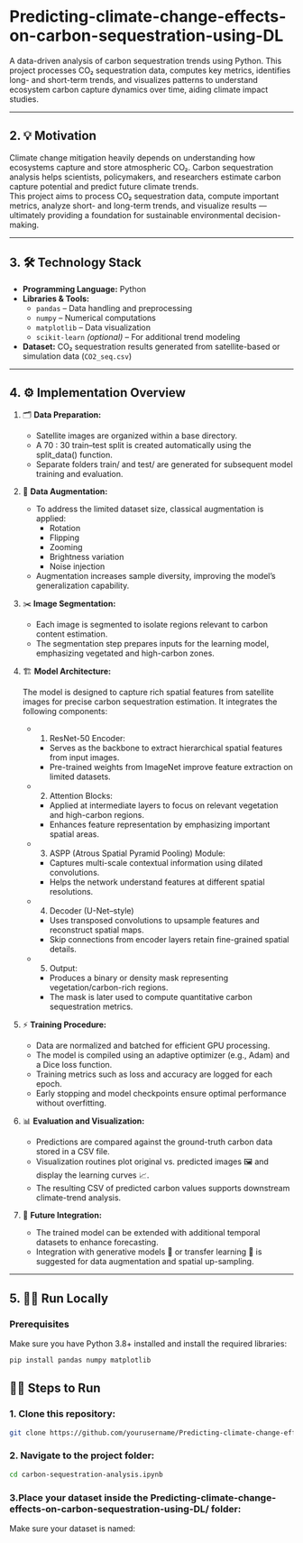 # Predicting-climate-change-effects-on-carbon-sequestration-using-DL
A data-driven analysis of carbon sequestration trends using Python. This project processes CO₂ sequestration data, computes key metrics, identifies long- and short-term trends, and visualizes patterns to understand ecosystem carbon capture dynamics over time, aiding climate impact studies.

---

## 2. 💡 Motivation  
Climate change mitigation heavily depends on understanding how ecosystems capture and store atmospheric CO₂. Carbon sequestration analysis helps scientists, policymakers, and researchers estimate carbon capture potential and predict future climate trends.  
This project aims to process CO₂ sequestration data, compute important metrics, analyze short- and long-term trends, and visualize results — ultimately providing a foundation for sustainable environmental decision-making.

---

## 3. 🛠️ Technology Stack  
- **Programming Language:** Python  
- **Libraries & Tools:**  
  - `pandas` – Data handling and preprocessing  
  - `numpy` – Numerical computations  
  - `matplotlib` – Data visualization  
  - `scikit-learn` *(optional)* – For additional trend modeling  
- **Dataset:** CO₂ sequestration results generated from satellite-based or simulation data (`CO2_seq.csv`)

---

## 4. ⚙️ Implementation Overview  
1. 🗂️ **Data Preparation:**
   
   - Satellite images are organized within a base directory.
   - A 70 : 30 train–test split is created automatically using the split_data() function.
   - Separate folders train/ and test/ are generated for subsequent model training and evaluation.
     
2. 🎨 **Data Augmentation:**
   
   - To address the limited dataset size, classical augmentation is applied:  
     - Rotation
     - Flipping
     - Zooming
     - Brightness variation
     - Noise injection
   - Augmentation increases sample diversity, improving the model’s generalization capability.
     
3. ✂️ **Image Segmentation:**
   
   - Each image is segmented to isolate regions relevant to carbon content estimation. 
   - The segmentation step prepares inputs for the learning model, emphasizing vegetated and high-carbon zones.
     
4. 🏗️ **Model Architecture:**
    
   The model is designed to capture rich spatial features from satellite images for precise carbon sequestration estimation. It integrates the following components: 
   - 1. ResNet-50 Encoder:
       - Serves as the backbone to extract hierarchical spatial features from input images.
       - Pre-trained weights from ImageNet improve feature extraction on limited datasets.
   - 2. Attention Blocks:
       - Applied at intermediate layers to focus on relevant vegetation and high-carbon regions.
       - Enhances feature representation by emphasizing important spatial areas.
   - 3. ASPP (Atrous Spatial Pyramid Pooling) Module:
       - Captures multi-scale contextual information using dilated convolutions.
       - Helps the network understand features at different spatial resolutions.
   - 4. Decoder (U-Net–style)
       - Uses transposed convolutions to upsample features and reconstruct spatial maps.
       - Skip connections from encoder layers retain fine-grained spatial details.
   - 5. Output:
       - Produces a binary or density mask representing vegetation/carbon-rich regions.
       - The mask is later used to compute quantitative carbon sequestration metrics.
         
5. ⚡ **Training Procedure:**

   - Data are normalized and batched for efficient GPU processing.
   - The model is compiled using an adaptive optimizer (e.g., Adam) and a Dice loss function.
   - Training metrics such as loss and accuracy are logged for each epoch.
   - Early stopping and model checkpoints ensure optimal performance without overfitting.

6. 📊 **Evaluation and Visualization:**

   - Predictions are compared against the ground-truth carbon data stored in a CSV file.
   - Visualization routines plot original vs. predicted images 🖼️ and display the learning curves 📈.
   - The resulting CSV of predicted carbon values supports downstream climate-trend analysis.

7. 🚀 **Future Integration:**

   - The trained model can be extended with additional temporal datasets to enhance forecasting.
   - Integration with generative models 🤖 or transfer learning 🔄 is suggested for data augmentation and spatial up-sampling.
---

## 5. 🧑‍💻 Run Locally  

### Prerequisites  
Make sure you have Python 3.8+ installed and install the required libraries:  
```bash    
pip install pandas numpy matplotlib 
```

## 🧑‍💻 Steps to Run
### 1. Clone this repository:
```bash
git clone https://github.com/yourusername/Predicting-climate-change-effects-on-carbon-sequestration-using-DL.git
```
### 2. Navigate to the project folder:
```bash
cd carbon-sequestration-analysis.ipynb
```
### 3.Place your dataset inside the Predicting-climate-change-effects-on-carbon-sequestration-using-DL/ folder:

Make sure your dataset is named:
